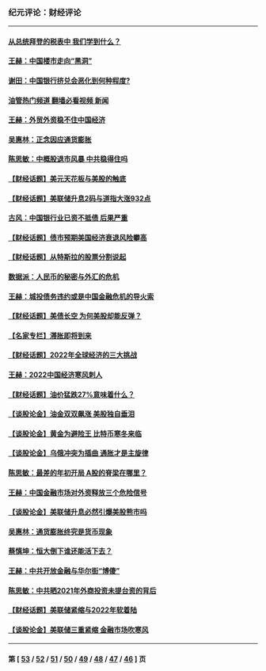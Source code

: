 ### 纪元评论：财经评论
---
#### [从总统拜登的税表中 我们学到什么？](../../pages/nsc1026/n13773081.md?07070330) 
#### [王赫：中国楼市走向“黑洞”](../../pages/nsc1026/n13770647.md?07070330) 
#### [谢田：中国银行挤兑会恶化到何种程度?](../../pages/nsc1026/n13766965.md?07070330) 
#### [油管热门频道 翻墙必看视频 新闻](ok?07070330)
#### [王赫：外贸外资稳不住中国经济](../../pages/nsc1026/n13753933.md?07070330) 
#### [吴惠林：正念因应通货膨胀](../../pages/nsc1026/n13750350.md?07070330) 
#### [陈思敏：中概股退市风暴 中共稳得住吗](../../pages/nsc1026/n13738978.md?07070330) 
#### [【财经话题】美元天花板与美股的触底](../../pages/nsc1026/n13736495.md?07070330) 
#### [【财经话题】美联储升息2码与道指大涨932点](../../pages/nsc1026/n13727377.md?07070330) 
#### [古风：中国银行业已资不抵债 后果严重](../../pages/nsc1026/n13726111.md?07070330) 
#### [【财经话题】债市预期美国经济衰退风险攀高](../../pages/nsc1026/n13698043.md?07070330) 
#### [【财经话题】从特斯拉的股票分割说起](../../pages/nsc1026/n13679733.md?07070330) 
#### [数据派：人民币的秘密与外汇的危机](../../pages/nsc1026/n13667092.md?07070330) 
#### [王赫：城投债务违约或是中国金融危机的导火索](../../pages/nsc1026/n13665322.md?07070330) 
#### [【财经话题】美债长空 为何美股却能反弹？](../../pages/nsc1026/n13665895.md?07070330) 
#### [【名家专栏】滞胀即将到来](../../pages/nsc1026/n13658171.md?07070330) 
#### [【财经话题】2022年全球经济的三大挑战](../../pages/nsc1026/n13654423.md?07070330) 
#### [王赫：2022中国经济寒风刺人](../../pages/nsc1026/n13651403.md?07070330) 
#### [【财经话题】油价猛跌27%意味着什么？](../../pages/nsc1026/n13648767.md?07070330) 
#### [【谈股论金】油金双双飙涨 美股独自垂泪](../../pages/nsc1026/n13631742.md?07070330) 
#### [【谈股论金】黄金为避险王 比特币寒冬来临](../../pages/nsc1026/n13600406.md?07070330) 
#### [【谈股论金】乌俄冲突为插曲 通胀才是主旋律](../../pages/nsc1026/n13576797.md?07070330) 
#### [陈思敏：最差的年初开局 A股的脊梁在哪里？](../../pages/nsc1026/n13558359.md?07070330) 
#### [王赫：中国金融市场对外资释放三个危险信号](../../pages/nsc1026/n13546389.md?07070330) 
#### [【谈股论金】美联储升息必然引爆美股熊市吗](../../pages/nsc1026/n13519194.md?07070330) 
#### [吴惠林：通货膨胀终究是货币现象](../../pages/nsc1026/n13512979.md?07070330) 
#### [蔡慎坤：恒大倒下谁还能活下去？](../../pages/nsc1026/n13501831.md?07070330) 
#### [王赫：中共开放金融与华尔街“博傻”](../../pages/nsc1026/n13501138.md?07070330) 
#### [陈思敏：中共晒2021年外商投资未提台资的背后](../../pages/nsc1026/n13501057.md?07070330) 
#### [【财经话题】美联储紧缩与2022年软着陆](../../pages/nsc1026/n13498354.md?07070330) 
#### [【谈股论金】美联储三重紧缩 金融市场吹寒风](../../pages/nsc1026/n13487202.md?07070330) 

---
#### 第 [ [53](./53.md?07070330) / [52](./52.md?07070330) / [51](./51.md?07070330) / [50](./50.md?07070330) / [49](./49.md?07070330) / [48](./48.md?07070330) / [47](./47.md?07070330) / [46](./46.md?07070330) ] 页
